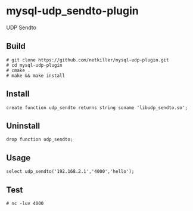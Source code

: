 mysql-udp_sendto-plugin
=======================

UDP Sendto 

Build
-----
    # git clone https://github.com/netkiller/mysql-udp-plugin.git
    # cd mysql-udp-plugin
    # cmake .
    # make && make install

Install
-------
    create function udp_sendto returns string soname 'libudp_sendto.so';
    
Uninstall
---------
    drop function udp_sendto;

Usage
-----
    select udp_sendto('192.168.2.1','4000','hello');

Test
----
    # nc -luv 4000
